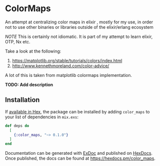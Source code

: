 # ColorMaps
An attempt at centralizing color maps in elixir , mostly for my use, in order not to use other binaries or libraries outside of the elixir/erlang ecosystem

*NOTE* 
This is certainly not idiomatic. It is part of my attempt to learn elixir, OTP, Nx etc.

Take a look at the following:
  1. https://matplotlib.org/stable/tutorials/colors/index.html 
  1. http://www.kennethmoreland.com/color-advice/ 

A lot of this is taken from matplotlib colormaps implementation.

**TODO: Add description**

## Installation

If [available in Hex](https://hex.pm/docs/publish), the package can be installed
by adding `color_maps` to your list of dependencies in `mix.exs`:

```elixir
def deps do
  [
    {:color_maps, "~> 0.1.0"}
  ]
end
```

Documentation can be generated with [ExDoc](https://github.com/elixir-lang/ex_doc)
and published on [HexDocs](https://hexdocs.pm). Once published, the docs can
be found at <https://hexdocs.pm/color_maps>.

